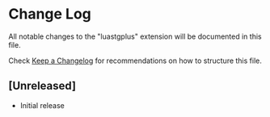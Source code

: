 # Change Log

All notable changes to the "luastgplus" extension will be documented in this file.

Check [Keep a Changelog](http://keepachangelog.com/) for recommendations on how to structure this file.

## [Unreleased]

- Initial release
